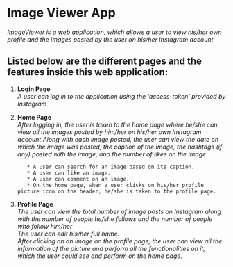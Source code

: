 # Image Viewer App
*ImageViewer is a web application, which allows a user to view his/her own profile and the images posted by the user on his/her Instagram account.*

## Listed below are the different pages and the features inside this web application:
 
  1) **Login Page**  
        *A user can log in to the application using the ‘access-token’ provided by Instagram*
  2) **Home Page**  
        *After logging in, the user is taken to the home page where he/she can view all the images posted by him/her on his/her own Instagram account
         Along with each image posted, the user can view the date on which the image was posted, the caption of the image, the hashtags (if any) posted
         with the image, and the number of likes on the image.* 
          
            * A user can search for an image based on its caption.
            * A user can like an image.
            * A user can comment on an image.
            * On the home page, when a user clicks on his/her profile picture icon on the header, he/she is taken to the profile page.
  3) **Profile Page**  
         *The user can view the total number of image posts on Instagram along with the number of people he/she follows and the number of people who follow him/her   
         The user can edit his/her full name.  
         After clicking on an image on the profile page, the user can view all the information of the picture and perform all the functionalities on it,  
         which the user could see and perform on the home page.*


